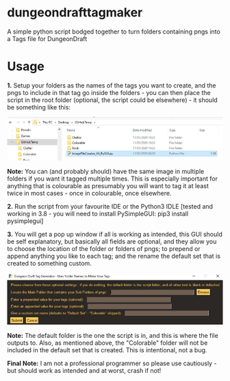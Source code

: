# dungeondrafttagmaker
A simple python script bodged together to turn folders containing pngs into a Tags file for DungeonDraft

# Usage
**1.** Setup your folders as the names of the tags you want to create, and the pngs to include in that tag go inside the folders - you can then place the script in the root folder (optional, the script could be elsewhere) - it should be something like this:

![](readme-images/1.jpg)

**Note:** You can (and probably should) have the same image in multiple folders if you want it tagged multiple times. This is especially important for anything that is colourable as presumably you will want to tag it at least twice in most cases - once in colourable, once elsewhere. 

**2.** Run the script from your favourite IDE or the Python3 IDLE [tested and working in 3.8 - you will need to install PySimpleGUI: pip3 install pysimplegui]

**3.** You will get a pop up window if all is working as intended, this GUI should be self explanatory, but basically all fields are optional, and they allow you to choose the location of the folder or folders of pngs; to prepend or append anything you like to each tag; and the rename the default set that is created to something custom.

![](readme-images/2.jpg)

**Note:** The default folder is the one the script is in, and this is where the file outputs to. Also, as mentioned above, the "Colorable" folder will not be included in the default set that is created. This is intentional, not a bug. 

**Final Note:** I am not a professional programmer so please use cautiously - but should work as intended and at worst, crash if not!
